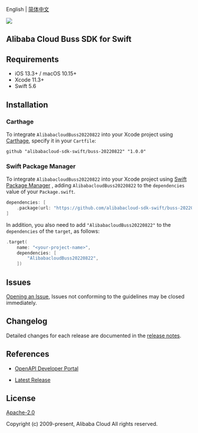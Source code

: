 English | [简体中文](README-CN.md)

![](https://aliyunsdk-pages.alicdn.com/icons/AlibabaCloud.svg)

## Alibaba Cloud Buss SDK for Swift

## Requirements

- iOS 13.3+ / macOS 10.15+
- Xcode 11.3+
- Swift 5.6

## Installation

### Carthage

To integrate `AlibabacloudBuss20220822` into your Xcode project using [Carthage](https://github.com/Carthage/Carthage), specify it in your `Cartfile`:

```ogdl
github "alibabacloud-sdk-swift/buss-20220822" "1.0.0"
```

### Swift Package Manager

To integrate `AlibabacloudBuss20220822` into your Xcode project using [Swift Package Manager](https://swift.org/package-manager/) , adding `AlibabacloudBuss20220822` to the `dependencies` value of your `Package.swift`.

```swift
dependencies: [
    .package(url: "https://github.com/alibabacloud-sdk-swift/buss-20220822.git", from: "1.0.0")
]
```

In addition, you also need to add `"AlibabacloudBuss20220822"` to the `dependencies` of the `target`, as follows:

```swift
.target(
    name: "<your-project-name>",
    dependencies: [
        "AlibabacloudBuss20220822",
    ])
```

## Issues

[Opening an Issue](https://github.com/alibabacloud-sdk-swift/buss-20220822/issues/new), Issues not conforming to the guidelines may be closed immediately.

## Changelog

Detailed changes for each release are documented in the [release notes](./ChangeLog.txt).

## References

* [OpenAPI Developer Portal](https://next.api.alibabacloud.com/home)
- [Latest Release](https://github.com/alibabacloud-sdk-swift/buss-20220822)

## License

[Apache-2.0](http://www.apache.org/licenses/LICENSE-2.0)

Copyright (c) 2009-present, Alibaba Cloud All rights reserved.
